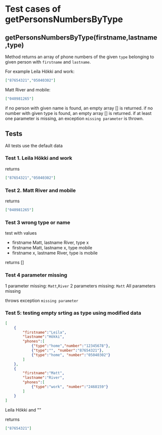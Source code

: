 # Test cases of getPersonsNumbersByType

## **getPersonsNumbersByType(firstname,lastname,type)**

Method returns an array of phone numbers of the given `type` belonging to given person with `firstname` and `lastname`.

For example Leila Hökki and work:
```json
["87654321","05040302"]
```

Matt River and mobile:
```json
["040981265"]
```

if no person with given name is found, an empty array [] is returned.
if no number with given type is found, an empty array [] is returned.
if at least one parameter is missing, an exception `missing parameter` is thrown.


## Tests

All tests use the default data

### Test 1. Leila Hökki and work
returns

```json
["87654321","05040302"]
```
### Test 2. Matt River and mobile

returns 
```json
["040981265"]
```

### Test 3 wrong type or name
test with values
-   firstname Matt, lastname River, type x
-   firstname Matt, lastname x, type mobile
-   firstname x, lastname River, type is mobile

returns []

### Test 4 parameter missing
1 parameter missing: `Matt`,`River`
2 parameters missing: `Matt`
All parameters missing

throws exception `missing parameter`

### Test 5: testing empty srting as type using modified data

```json
[
    {
        "firstname":"Leila",
        "lastname":"Hökki",
        "phones":[
            {"type":"home","number":"12345678"},
            {"type":"", "number":"87654321"},
            {"type":"home", "number":"05040302"}
        ]
    },
    {
        "firstname":"Matt",
        "lastname":"River",
        "phones":[
            {"type":"work", "number":"2468159"}
        ]
    }
]
```
Leila Hökki and ""

returns 
```json
["87654321"]
```